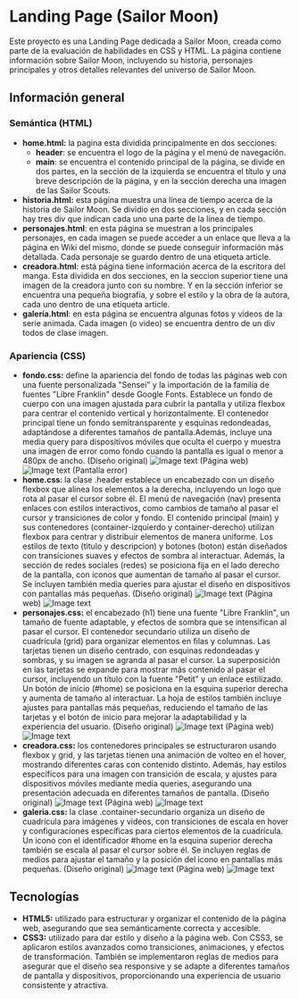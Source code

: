 # Landing Page (Sailor Moon) 
Este proyecto es una Landing Page dedicada a Sailor Moon, creada como parte de la evaluación de habilidades en CSS y HTML. La página contiene información sobre Sailor Moon, incluyendo su historia, personajes principales y otros detalles relevantes del universo de Sailor Moon.
## Información general 
### Semántica (HTML) 
- **home.html:** la pagina esta dividida principalmente en dos secciones:
  - **header**: se encuentra el logo de la página y el menú de navegación.
  - **main**: se encuentra el contenido principal de la página, se divide en dos partes, en la sección de la izquierda se encuentra el título y una breve descripción de la página, y en la sección derecha una imagen de las Sailor Scouts.
- **historia.html:** esta página muestra una línea de tiempo acerca de la historia de Sailor Moon. Se dividio en dos secciones, y en cada sección hay tres div que indican cada uno una parte de la línea de tiempo. 
- **personajes.html**: en esta página se muestran a los principales personajes, en cada imagen se puede acceder a un enlace que lleva a la página en Wiki del mismo, donde se puede conseguir información más detallada. Cada personaje se guardo dentro de una etiqueta article.
- **creadora.html**: está página tiene información acerca de la escritora del manga. Esta dividida en dos secciones, en la seccion superior tiene una imagen de la creadora junto con su nombre. Y en la sección inferior se encuentra una pequeña biografía, y sobre el estilo y la obra de la autora, cada uno dentro de una etiqueta article.
- **galería.html**: en esta página se encuentra algunas fotos y videos de la serie animada. Cada imagen (o video) se encuentra dentro de un div todos de clase imagen. 
### Apariencia (CSS) 
- **fondo.css:** define la apariencia del fondo de todas las páginas web con una fuente personalizada "Sensei" y la importación de la familia de fuentes "Libre Franklin" desde Google Fonts. Establece un fondo de cuerpo con una imagen ajustada para cubrir la pantalla y utiliza flexbox para centrar el contenido vertical y horizontalmente. El contenedor principal tiene un fondo semitransparente y esquinas redondeadas, adaptándose a diferentes tamaños de pantalla.Además, incluye una media query para dispositivos móviles que oculta el cuerpo y muestra una imagen de error como fondo cuando la pantalla es igual o menor a 480px de ancho.
  (Diseño original) 
   ![Image text](/path/to/the/screenshot.png)
  (Página web) 
   ![Image text](/path/to/the/screenshot.png)
  (Pantalla error)
- **home.css**: la clase .header establece un encabezado con un diseño flexbox que alinea los elementos a la derecha, incluyendo un logo que rota al pasar el cursor sobre él. El menú de navegación (nav) presenta enlaces con estilos interactivos, como cambios de tamaño al pasar el cursor y transiciones de color y fondo. El contenido principal (main) y sus contenedores (container-izquierdo y container-derecho) utilizan flexbox para centrar y distribuir elementos de manera uniforme. Los estilos de texto (titulo y descripcion) y botones (boton) están diseñados con transiciones suaves y efectos de sombra al interactuar. Además, la sección de redes sociales (redes) se posiciona fija en el lado derecho de la pantalla, con íconos que aumentan de tamaño al pasar el cursor. Se incluyen también media queries para ajustar el diseño en dispositivos con pantallas más pequeñas.
   (Diseño original) 
   ![Image text](/path/to/the/screenshot.png)
  (Página web) 
   ![Image text](/path/to/the/screenshot.png)
- **personajes.css:** el encabezado (h1) tiene una fuente "Libre Franklin", un tamaño de fuente adaptable, y efectos de sombra que se intensifican al pasar el cursor. El contenedor secundario utiliza un diseño de cuadrícula (grid) para organizar elementos en filas y columnas. Las tarjetas tienen un diseño centrado, con esquinas redondeadas y sombras, y su imagen se agranda al pasar el cursor. La superposición en las tarjetas se expande para mostrar más contenido al pasar el cursor, incluyendo un título con la fuente "Petit" y un enlace estilizado. Un botón de inicio (#home) se posiciona en la esquina superior derecha y aumenta de tamaño al interactuar. La hoja de estilos también incluye ajustes para pantallas más pequeñas, reduciendo el tamaño de las tarjetas y el botón de inicio para mejorar la adaptabilidad y la experiencia del usuario.
   (Diseño original) 
   ![Image text](/path/to/the/screenshot.png)
  (Página web) 
   ![Image text](/path/to/the/screenshot.png)
- **creadora.css:** los contenedores principales se estructuraron usando flexbox y grid, y las tarjetas tienen una animación de volteo en el hover, mostrando diferentes caras con contenido distinto. Además, hay estilos específicos para una imagen con transición de escala, y ajustes para dispositivos móviles mediante media queries, asegurando una presentación adecuada en diferentes tamaños de pantalla.
   (Diseño original) 
   ![Image text](/path/to/the/screenshot.png)
  (Página web) 
   ![Image text](/path/to/the/screenshot.png)
- **galeria.css:** la clase .container-secundario organiza un diseño de cuadrícula para imágenes y videos, con transiciones de escala en hover y configuraciones específicas para ciertos elementos de la cuadrícula. Un icono con el identificador #home en la esquina superior derecha también se escala al pasar el cursor sobre él. Se incluyen reglas de medios para ajustar el tamaño y la posición del icono en pantallas más pequeñas.
   (Diseño original) 
   ![Image text](/path/to/the/screenshot.png)
  (Página web) 
   ![Image text](/path/to/the/screenshot.png)
## Tecnologías 
- **HTML5:** utilizado para estructurar y organizar el contenido de la página web, asegurando que sea semánticamente correcta y accesible. 
- **CSS3:** utilizado para dar estilo y diseño a la página web. Con CSS3, se aplicaron estilos avanzados como transiciones, animaciones, y efectos de transformación. También se implementaron reglas de medios para asegurar que el diseño sea responsive y se adapte a diferentes tamaños de pantalla y dispositivos, proporcionando una experiencia de usuario consistente y atractiva.
